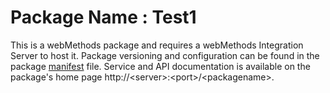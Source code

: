 # Package Name : Test1
This is a webMethods package and requires a webMethods Integration Server to host it. Package versioning and configuration can be found in the package [manifest](./Test1/manifest.v3) file. Service and API documentation is available on the package's home page http://&lt;server&gt;:&lt;port&gt;/&lt;packagename>.
